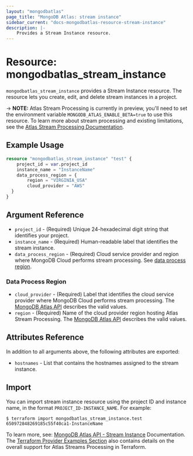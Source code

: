 ```yaml
---
layout: "mongodbatlas"
page_title: "MongoDB Atlas: stream instance"
sidebar_current: "docs-mongodbatlas-resource-stream-instance"
description: |-
    Provides a Stream Instance resource.
---
```


# Resource: mongodbatlas_stream_instance

`mongodbatlas_stream_instance` provides a Stream Instance resource. The resource lets you create, edit, and delete stream instances in a project.

-> **NOTE:** Atlas Stream Processing is currently in preview, you'll need to set the environment variable `MONGODB_ATLAS_ENABLE_BETA=true` to use this resource. To learn more about stream processing and existing limitations, see the [Atlas Stream Processing Documentation](https://www.mongodb.com/docs/atlas/atlas-sp/overview/#atlas-stream-processing-overview).

## Example Usage

```terraform
resource "mongodbatlas_stream_instance" "test" {
    project_id = var.project_id
	instance_name = "InstanceName"
	data_process_region = {
		region = "VIRGINIA_USA"
		cloud_provider = "AWS"
  }
}
```

## Argument Reference

* `project_id` - (Required) Unique 24-hexadecimal digit string that identifies your project.
* `instance_name` - (Required) Human-readable label that identifies the stream instance.
* `data_process_region` - (Required) Cloud service provider and region where MongoDB Cloud performs stream processing. See [data process region](#data-process-region).

### Data Process Region

* `cloud_provider` - (Required) Label that identifies the cloud service provider where MongoDB Cloud performs stream processing. The [MongoDB Atlas API](https://www.mongodb.com/docs/atlas/reference/api-resources-spec/#tag/Streams/operation/createStreamInstance) describes the valid values.
* `region` - (Required) Name of the cloud provider region hosting Atlas Stream Processing. The [MongoDB Atlas API](https://www.mongodb.com/docs/atlas/reference/api-resources-spec/#tag/Streams/operation/createStreamInstance) describes the valid values.

## Attributes Reference

In addition to all arguments above, the following attributes are exported:

* `hostnames` - List that contains the hostnames assigned to the stream instance.

## Import

You can import stream instance resource using the project ID and instance name, in the format `PROJECT_ID-INSTANCE_NAME`. For example:

```
$ terraform import mongodbatlas_stream_instance.test 650972848269185c55f40ca1-InstanceName
```

To learn more, see: [MongoDB Atlas API - Stream Instance](https://www.mongodb.com/docs/atlas/reference/api-resources-spec/#tag/Streams/operation/createStreamInstance) Documentation. 
The [Terraform Provider Examples Section](https://github.com/mongodb/terraform-provider-mongodbatlas/blob/master/examples/mongodbatlas_stream_instance/atlas-streams-user-journey.md) also contains details on the overall support for Atlas Streams Processing in Terraform.
